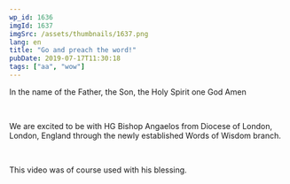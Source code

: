 ```yaml
---
wp_id: 1636
imgId: 1637
imgSrc: /assets/thumbnails/1637.png
lang: en
title: "Go and preach the word!"
pubDate: 2019-07-17T11:30:18
tags: ["aa", "wow"]
---
```

<!-- page: 6 -->

<p>In the name of the Father, the Son, the Holy Spirit one God Amen</p>
<p>&nbsp;</p>
<p>We are excited to be with HG Bishop Angaelos from Diocese of London, London, England through the newly established Words of Wisdom branch.</p>
<p>&nbsp;</p>
<p>This video was of course used with his blessing.</p>
<p>&nbsp;</p>
<p>&nbsp;</p>
